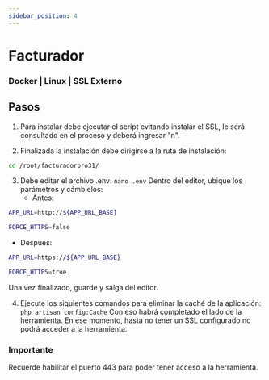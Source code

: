 ```yaml
---
sidebar_position: 4
---
```


# Facturador

### Docker | Linux | SSL Externo

## Pasos

1. Para instalar debe ejecutar el script evitando instalar el SSL, le será consultado en el proceso y deberá ingresar "n".

2. Finalizada la instalación debe dirigirse a la ruta de instalación:
```bash
cd /root/facturadorpro31/
```

3. Debe editar el archivo .env:
   ```nano .env```
   Dentro del editor, ubique los parámetros y cámbielos:
   - Antes:
```bash
APP_URL=http://${APP_URL_BASE}
```
```bash
FORCE_HTTPS=false
```
   - Después:
```bash
APP_URL=https://${APP_URL_BASE}
```
```bash
FORCE_HTTPS=true
```
   Una vez finalizado, guarde y salga del editor.

4. Ejecute los siguientes comandos para eliminar la caché de la aplicación:
   ```php artisan config:Cache```
   Con eso habrá completado el lado de la herramienta. En ese momento, hasta no tener un SSL configurado no podrá acceder a la herramienta.

### Importante

Recuerde habilitar el puerto 443 para poder tener acceso a la herramienta.
